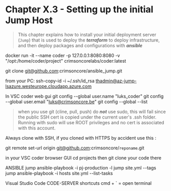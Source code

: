 # Chapter X.3 - Setting up the initial Jump Host
>This chapter explains how to install your initial deployment server (`Jump`) that is used to deploy the ***terraform*** to deploy infrastructure, and then deploy packages and configurations with ***ansible***

docker run -it --name coder -p 127.0.0.1:8080:8080 -v "/opt:/home/coder/project" crimsoncorelabs/coder:latest

git clone git@github.com:crimsoncore/ansible_jump.git

from your PC:
ssh-copy-id -i ~/.ssh/id_rsa thadmin@az-jump-lsazure.westeurope.cloudapp.azure.com

In VSC coder web gui
git config --global user.name "luks_coder"
git config --global user.email "luks@crimsoncore.be"
git config --global --list

> when you use git (cline, pull, push) do ***not*** use sudo, this will fail since the public SSH cert is copied under the current user's .ssh folder. Running with sudo will use ROOT privileges and no cert is associated with this account.

Always clone with SSH, if you cloned with HTTPS by accident use this :

git remote set-url origin git@github.com:crimsoncore/`reponame`.git

in your VSC coder browser GUI
cd projects
then git clone your code there

ANSIBLE jump
ansible-playbook -i pj-production -l jump site.yml --tags jump
ansible-playbook -i hosts site.yml --list-tasks

Visual Studio Code CODE-SERVER shortcuts
cmd + ` = open terminal